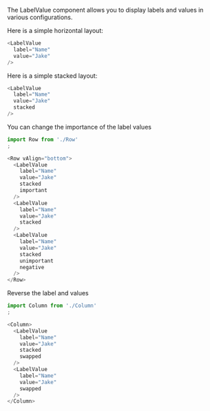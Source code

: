The LabelValue component allows you to display labels and values in various configurations.

Here is a simple horizontal layout:
```js
<LabelValue
  label="Name"
  value="Jake"
/>
```

Here is a simple stacked layout:
```js
<LabelValue
  label="Name"
  value="Jake"
  stacked
/>
```

You can change the importance of the label values
```js
import Row from './Row'
;

<Row vAlign="bottom">
  <LabelValue
    label="Name"
    value="Jake"
    stacked
    important
  />
  <LabelValue
    label="Name"
    value="Jake"
    stacked
  />
  <LabelValue
    label="Name"
    value="Jake"
    stacked
    unimportant
    negative
  />
</Row>
```

Reverse the label and values
```js
import Column from './Column'
;

<Column>
  <LabelValue
    label="Name"
    value="Jake"
    stacked
    swapped
  />
  <LabelValue
    label="Name"
    value="Jake"
    swapped
  />
</Column>
```
